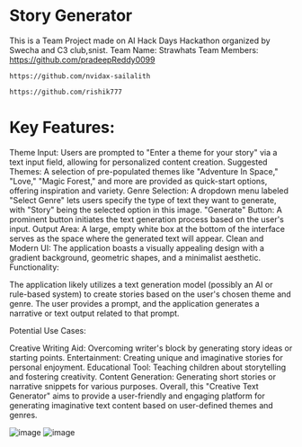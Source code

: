 # Story Generator
This is a Team Project made on AI Hack Days Hackathon organized by Swecha and C3 club,snist.
Team Name: Strawhats
Team Members: 
    https://github.com/pradeepReddy0099
    
    https://github.com/nvidax-sailalith
    
    https://github.com/rishik777
    
    
  
# Key Features:

Theme Input: Users are prompted to "Enter a theme for your story" via a text input field, allowing for personalized content creation.
Suggested Themes: A selection of pre-populated themes like "Adventure In Space," "Love," "Magic Forest," and more are provided as quick-start options, offering inspiration and variety.
Genre Selection: A dropdown menu labeled "Select Genre" lets users specify the type of text they want to generate, with "Story" being the selected option in this image.
"Generate" Button: A prominent button initiates the text generation process based on the user's input.
Output Area: A large, empty white box at the bottom of the interface serves as the space where the generated text will appear.
Clean and Modern UI: The application boasts a visually appealing design with a gradient background, geometric shapes, and a minimalist aesthetic.
Functionality:

The application likely utilizes a text generation model (possibly an AI or rule-based system) to create stories based on the user's chosen theme and genre.  The user provides a prompt, and the application generates a narrative or text output related to that prompt.

Potential Use Cases:

Creative Writing Aid: Overcoming writer's block by generating story ideas or starting points.
Entertainment: Creating unique and imaginative stories for personal enjoyment.
Educational Tool: Teaching children about storytelling and fostering creativity.
Content Generation: Generating short stories or narrative snippets for various purposes.
Overall, this "Creative Text Generator" aims to provide a user-friendly and engaging platform for generating imaginative text content based on user-defined themes and genres.

![image](https://github.com/user-attachments/assets/46aa2085-2ea8-40fc-9019-b681469cfc63)
![image](https://github.com/user-attachments/assets/f61604a5-e48c-4968-a8ac-eded0dea6aac)
